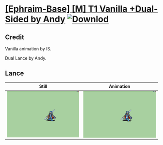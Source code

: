 # [\[Ephraim-Base\] \[M\] T1 Vanilla +Dual-Sided by Andy](./) [![Downlod](https://img.shields.io/badge/Download--red?style=social&logo=github)](https://minhaskamal.github.io/DownGit/#/home?url=https://github.com/Klokinator/FE-Repo/tree/main/Battle%20Animations%2FLords%20-%20FE8%20Types%2F%5BEphraim-Base%5D%20%5BM%5D%20T1%20Vanilla%20%2BDual-Sided%20by%20Andy%2F2.%20Lance%20(Dual))

## Credit

Vanilla animation by IS.

Dual Lance by Andy.

## Lance

| Still | Animation |
| :---: | :-------: |
| ![Lance still](./Lance_000.png) | ![Lance animation](./Lance.gif) |
